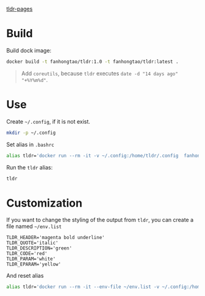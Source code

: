 
[tldr-pages](https://github.com/tldr-pages/tldr)

# Build

Build dock image:

```sh
docker build -t fanhongtao/tldr:1.0 -t fanhongtao/tldr:latest .
```

> Add `coreutils`, because `tldr` executes `date -d "14 days ago" "+%Y%m%d"`.

# Use

Create `~/.config`, if it is not exist.

```sh
mkdir -p ~/.config
```

Set alias in `.bashrc`

```sh
alias tldr='docker run --rm -it -v ~/.config:/home/tldr/.config  fanhongtao/tldr'
```

Run the `tldr` alias:

```sh
tldr
```

# Customization

If you want to change the styling of the output from `tldr`, you can create a file named `~/env.list`

```
TLDR_HEADER='magenta bold underline'
TLDR_QUOTE='italic'
TLDR_DESCRIPTION='green'
TLDR_CODE='red'
TLDR_PARAM='white'
TLDR_EPARAM='yellow'
```

And reset alias

```sh
alias tldr='docker run --rm -it --env-file ~/env.list -v ~/.config:/home/tldr/.config  fanhongtao/tldr'
```
